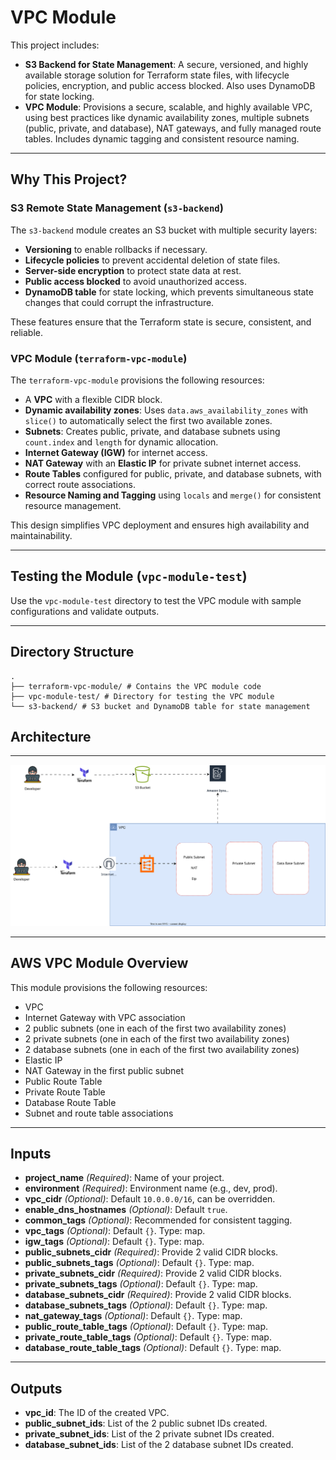 # VPC Module

This project includes:  
- **S3 Backend for State Management**: A secure, versioned, and highly available storage solution for Terraform state files, with lifecycle policies, encryption, and public access blocked. Also uses DynamoDB for state locking.  
- **VPC Module**: Provisions a secure, scalable, and highly available VPC, using best practices like dynamic availability zones, multiple subnets (public, private, and database), NAT gateways, and fully managed route tables. Includes dynamic tagging and consistent resource naming.  

---

## Why This Project?

### S3 Remote State Management (`s3-backend`)
The `s3-backend` module creates an S3 bucket with multiple security layers:  
- **Versioning** to enable rollbacks if necessary.  
- **Lifecycle policies** to prevent accidental deletion of state files.  
- **Server-side encryption** to protect state data at rest.  
- **Public access blocked** to avoid unauthorized access.  
- **DynamoDB table** for state locking, which prevents simultaneous state changes that could corrupt the infrastructure.  

These features ensure that the Terraform state is secure, consistent, and reliable.  

### VPC Module (`terraform-vpc-module`)
The `terraform-vpc-module` provisions the following resources:  
- A **VPC** with a flexible CIDR block.  
- **Dynamic availability zones**: Uses `data.aws_availability_zones` with `slice()` to automatically select the first two available zones.  
- **Subnets**: Creates public, private, and database subnets using `count.index` and `length` for dynamic allocation.  
- **Internet Gateway (IGW)** for internet access.  
- **NAT Gateway** with an **Elastic IP** for private subnet internet access.  
- **Route Tables** configured for public, private, and database subnets, with correct route associations.  
- **Resource Naming and Tagging** using `locals` and `merge()` for consistent resource management.  

This design simplifies VPC deployment and ensures high availability and maintainability.  

---

## Testing the Module (`vpc-module-test`)
Use the `vpc-module-test` directory to test the VPC module with sample configurations and validate outputs.  

---

## Directory Structure

```
.
├── terraform-vpc-module/ # Contains the VPC module code
├── vpc-module-test/ # Directory for testing the VPC module
└── s3-backend/ # S3 bucket and DynamoDB table for state management
```

## Architecture
---
![Architecture](/module.svg)



---

## AWS VPC Module Overview

This module provisions the following resources:  
- VPC  
- Internet Gateway with VPC association  
- 2 public subnets (one in each of the first two availability zones)  
- 2 private subnets (one in each of the first two availability zones)  
- 2 database subnets (one in each of the first two availability zones)  
- Elastic IP  
- NAT Gateway in the first public subnet  
- Public Route Table  
- Private Route Table  
- Database Route Table  
- Subnet and route table associations  




---

## Inputs

- **project_name** *(Required)*: Name of your project.  
- **environment** *(Required)*: Environment name (e.g., dev, prod).  
- **vpc_cidr** *(Optional)*: Default `10.0.0.0/16`, can be overridden.  
- **enable_dns_hostnames** *(Optional)*: Default `true`.  
- **common_tags** *(Optional)*: Recommended for consistent tagging.  
- **vpc_tags** *(Optional)*: Default `{}`. Type: map.  
- **igw_tags** *(Optional)*: Default `{}`. Type: map.  
- **public_subnets_cidr** *(Required)*: Provide 2 valid CIDR blocks.  
- **public_subnets_tags** *(Optional)*: Default `{}`. Type: map.  
- **private_subnets_cidr** *(Required)*: Provide 2 valid CIDR blocks.  
- **private_subnets_tags** *(Optional)*: Default `{}`. Type: map.  
- **database_subnets_cidr** *(Required)*: Provide 2 valid CIDR blocks.  
- **database_subnets_tags** *(Optional)*: Default `{}`. Type: map.  
- **nat_gateway_tags** *(Optional)*: Default `{}`. Type: map.  
- **public_route_table_tags** *(Optional)*: Default `{}`. Type: map.  
- **private_route_table_tags** *(Optional)*: Default `{}`. Type: map.  
- **database_route_table_tags** *(Optional)*: Default `{}`. Type: map.  

---

## Outputs

- **vpc_id**: The ID of the created VPC.  
- **public_subnet_ids**: List of the 2 public subnet IDs created.  
- **private_subnet_ids**: List of the 2 private subnet IDs created.  
- **database_subnet_ids**: List of the 2 database subnet IDs created.  
